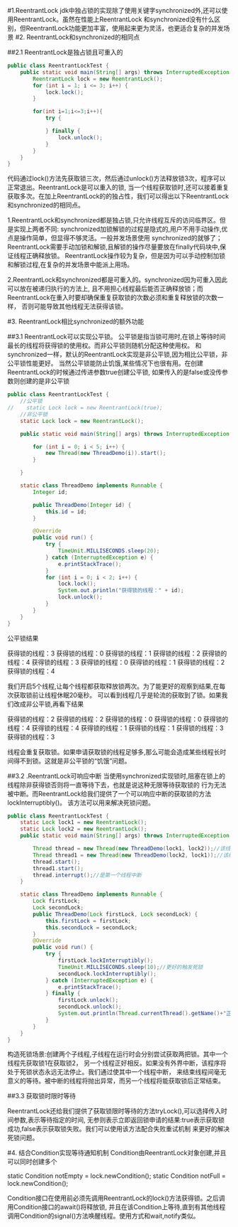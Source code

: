 #1.ReentrantLock
jdk中独占锁的实现除了使用关键字synchronized外,还可以使用ReentrantLock。虽然在性能上ReentrantLock
和synchronized没有什么区别，但ReentrantLock功能更加丰富，使用起来更为灵活，也更适合复杂的并发场景
#2. ReentrantLock和synchronized的相同点

##2.1 ReentrantLock是独占锁且可重入的
```java
public class ReentrantLockTest {
    public static void main(String[] args) throws InterruptedException {
        ReentrantLock lock = new ReentrantLock();
        for (int i = 1; i <= 3; i++) {
            lock.lock();
        }

        for(int i=1;i<=3;i++){
            try {

            } finally {
                lock.unlock();
            }
        }
    }
}
```
代码通过lock()方法先获取锁三次，然后通过unlock()方法释放锁3次，程序可以正常退出。ReentrantLock是可以重入的锁,
当一个线程获取锁时,还可以接着重复获取多次。在加上ReentrantLock的的独占性，我们可以得出以下ReentrantLock
和synchronized的相同点。

1.ReentrantLock和synchronized都是独占锁,只允许线程互斥的访问临界区。但是实现上两者不同:
synchronized加锁解锁的过程是隐式的,用户不用手动操作,优点是操作简单，但显得不够灵活。一般并发场景使用
synchronized的就够了；ReentrantLock需要手动加锁和解锁,且解锁的操作尽量要放在finally代码块中,保证线程正确释放锁。
ReentrantLock操作较为复杂，但是因为可以手动控制加锁和解锁过程,在复杂的并发场景中能派上用场。

2.ReentrantLock和synchronized都是可重入的。synchronized因为可重入因此可以放在被递归执行的方法上,
且不用担心线程最后能否正确释放锁；而ReentrantLock在重入时要却确保重复获取锁的次数必须和重复释放锁的次数一样，
否则可能导致其他线程无法获得该锁。

#3. ReentrantLock相比synchronized的额外功能

##3.1 ReentrantLock可以实现公平锁。
公平锁是指当锁可用时,在锁上等待时间最长的线程将获得锁的使用权。而非公平锁则随机分配这种使用权。
和synchronized一样，默认的ReentrantLock实现是非公平锁,因为相比公平锁，非公平锁性能更好。
当然公平锁能防止饥饿,某些情况下也很有用。在创建ReentrantLock的时候通过传进参数true创建公平锁,
如果传入的是false或没传参数则创建的是非公平锁
```java
public class ReentrantLockTest {
    //公平锁
//    static Lock lock = new ReentrantLock(true);
    //非公平锁
    static Lock lock = new ReentrantLock();

    public static void main(String[] args) throws InterruptedException {

        for (int i = 0; i < 5; i++) {
            new Thread(new ThreadDemo(i)).start();
        }

    }

    static class ThreadDemo implements Runnable {
        Integer id;

        public ThreadDemo(Integer id) {
            this.id = id;
        }

        @Override
        public void run() {
            try {
                TimeUnit.MILLISECONDS.sleep(20);
            } catch (InterruptedException e) {
                e.printStackTrace();
            }
            for (int i = 0; i < 2; i++) {
                lock.lock();
                System.out.println("获得锁的线程：" + id);
                lock.unlock();
            }
        }
    }
}
```
公平锁结果

获得锁的线程：3
获得锁的线程：0
获得锁的线程：1
获得锁的线程：2
获得锁的线程：4
获得锁的线程：3
获得锁的线程：0
获得锁的线程：1
获得锁的线程：2
获得锁的线程：4

我们开启5个线程,让每个线程都获取释放锁两次。为了能更好的观察到结果,在每次获取锁前让线程休眠20毫秒。
可以看到线程几乎是轮流的获取到了锁。如果我们改成非公平锁,再看下结果

获得锁的线程：2
获得锁的线程：2
获得锁的线程：0
获得锁的线程：0
获得锁的线程：4
获得锁的线程：4
获得锁的线程：1
获得锁的线程：1
获得锁的线程：3
获得锁的线程：3

线程会重复获取锁。如果申请获取锁的线程足够多,那么可能会造成某些线程长时间得不到锁。这就是非公平锁的“饥饿”问题。

##3.2 .ReentrantLock可响应中断
当使用synchronized实现锁时,阻塞在锁上的线程除非获得锁否则将一直等待下去，也就是说这种无限等待获取锁的
行为无法被中断。而ReentrantLock给我们提供了一个可以响应中断的获取锁的方法lockInterruptibly()。
该方法可以用来解决死锁问题。
```java
public class ReentrantLockTest {
    static Lock lock1 = new ReentrantLock();
    static Lock lock2 = new ReentrantLock();
    public static void main(String[] args) throws InterruptedException {

        Thread thread = new Thread(new ThreadDemo(lock1, lock2));//该线程先获取锁1,再获取锁2
        Thread thread1 = new Thread(new ThreadDemo(lock2, lock1));//该线程先获取锁2,再获取锁1
        thread.start();
        thread1.start();
        thread.interrupt();//是第一个线程中断
    }

    static class ThreadDemo implements Runnable {
        Lock firstLock;
        Lock secondLock;
        public ThreadDemo(Lock firstLock, Lock secondLock) {
            this.firstLock = firstLock;
            this.secondLock = secondLock;
        }
        @Override
        public void run() {
            try {
                firstLock.lockInterruptibly();
                TimeUnit.MILLISECONDS.sleep(10);//更好的触发死锁
                secondLock.lockInterruptibly();
            } catch (InterruptedException e) {
                e.printStackTrace();
            } finally {
                firstLock.unlock();
                secondLock.unlock();
                System.out.println(Thread.currentThread().getName()+"正常结束!");
            }
        }
    }
}
```

构造死锁场景:创建两个子线程,子线程在运行时会分别尝试获取两把锁。其中一个线程先获取锁1在获取锁2，
另一个线程正好相反。如果没有外界中断，该程序将处于死锁状态永远无法停止。我们通过使其中一个线程中断，
来结束线程间毫无意义的等待。被中断的线程将抛出异常，而另一个线程将能获取锁后正常结束。

##3.3 获取锁时限时等待

ReentrantLock还给我们提供了获取锁限时等待的方法tryLock(),可以选择传入时间参数,表示等待指定的时间,
无参则表示立即返回锁申请的结果:true表示获取锁成功,false表示获取锁失败。我们可以使用该方法配合失败重试机制
来更好的解决死锁问题。

#4. 结合Condition实现等待通知机制
Condition由ReentrantLock对象创建,并且可以同时创建多个

static Condition notEmpty = lock.newCondition();
static Condition notFull = lock.newCondition();

Condition接口在使用前必须先调用ReentrantLock的lock()方法获得锁。之后调用Condition接口的await()将释放锁,
并且在该Condition上等待,直到有其他线程调用Condition的signal()方法唤醒线程。使用方式和wait,notify类似。


